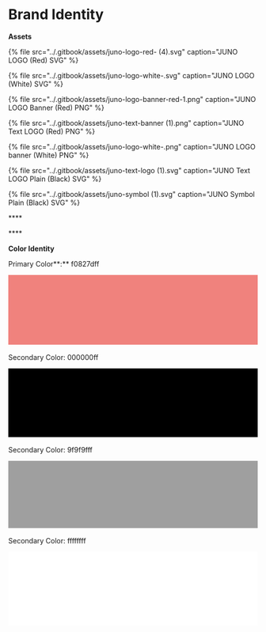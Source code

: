 # Brand Identity

**Assets**

{% file src="../.gitbook/assets/juno-logo-red- \(4\).svg" caption="JUNO LOGO \(Red\) SVG" %}

{% file src="../.gitbook/assets/juno-logo-white-.svg" caption="JUNO LOGO \(White\) SVG" %}

{% file src="../.gitbook/assets/juno-logo-banner-red-1.png" caption="JUNO LOGO Banner \(Red\) PNG" %}

{% file src="../.gitbook/assets/juno-text-banner \(1\).png" caption="JUNO Text LOGO \(Red\) PNG" %}

{% file src="../.gitbook/assets/juno-logo-white-.png" caption="JUNO LOGO banner \(White\) PNG" %}

{% file src="../.gitbook/assets/juno-text-logo \(1\).svg" caption="JUNO Text LOGO Plain \(Black\) SVG" %}

{% file src="../.gitbook/assets/juno-symbol \(1\).svg" caption="JUNO Symbol Plain \(Black\) SVG" %}

\*\*\*\*

\*\*\*\*

**Color Identity**

Primary Color**:** f0827dff

![](../.gitbook/assets/juno-primary-color.png)

Secondary Color: 000000ff

![](../.gitbook/assets/juno-secondary-color-black-.png)

Secondary Color: 9f9f9fff

![](../.gitbook/assets/juno-secondary-color-grey-.png)

Secondary Color: ffffffff

![](../.gitbook/assets/juno-secondary-color-white-.png)

